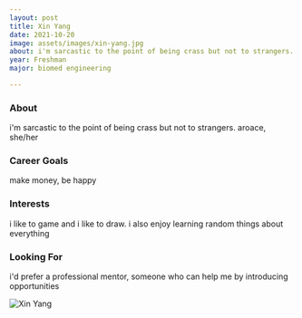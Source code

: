 ```yaml
---
layout: post
title: Xin Yang 
date: 2021-10-20
image: assets/images/xin-yang.jpg
about: i'm sarcastic to the point of being crass but not to strangers. aroace, she/her
year: Freshman
major: biomed engineering

---
```


### About

i'm sarcastic to the point of being crass but not to strangers. aroace, she/her

### Career Goals

make money, be happy

### Interests

i like to game and i like to draw. i also enjoy learning random things about everything

### Looking For

i'd prefer a professional mentor, someone who can help me by introducing opportunities

<div class="text-center my-5">
    <img src="https://sase-drexel.github.io/mentorship-2021/assets/images/xin-yang.jpg" alt="Xin Yang" class="rounded post-img" />
</div>
